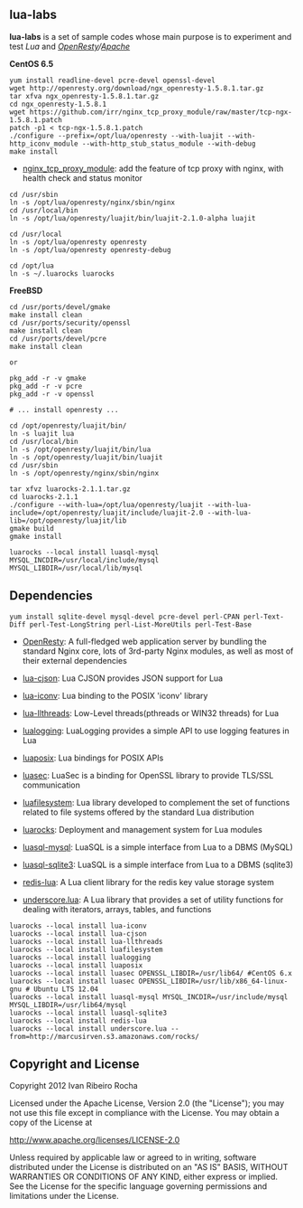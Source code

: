 lua-labs
-----------

**lua-labs**  is a set of sample codes whose main purpose is to experiment and test *Lua* and *[OpenResty]/[Apache]*

**CentOS 6.5**
```shell
yum install readline-devel pcre-devel openssl-devel
wget http://openresty.org/download/ngx_openresty-1.5.8.1.tar.gz
tar xfva ngx_openresty-1.5.8.1.tar.gz
cd ngx_openresty-1.5.8.1
wget https://github.com/irr/nginx_tcp_proxy_module/raw/master/tcp-ngx-1.5.8.1.patch
patch -p1 < tcp-ngx-1.5.8.1.patch
./configure --prefix=/opt/lua/openresty --with-luajit --with-http_iconv_module --with-http_stub_status_module --with-debug
make install
```

* [nginx_tcp_proxy_module]: add the feature of tcp proxy with nginx, with health check and status monitor

```shell
cd /usr/sbin
ln -s /opt/lua/openresty/nginx/sbin/nginx
cd /usr/local/bin
ln -s /opt/lua/openresty/luajit/bin/luajit-2.1.0-alpha luajit

cd /usr/local
ln -s /opt/lua/openresty openresty
ln -s /opt/lua/openresty openresty-debug

cd /opt/lua
ln -s ~/.luarocks luarocks
```

**FreeBSD**
```shell
cd /usr/ports/devel/gmake
make install clean
cd /usr/ports/security/openssl
make install clean
cd /usr/ports/devel/pcre
make install clean

or

pkg_add -r -v gmake
pkg_add -r -v pcre
pkg_add -r -v openssl

# ... install openresty ...
```

```shell
cd /opt/openresty/luajit/bin/
ln -s luajit lua
cd /usr/local/bin
ln -s /opt/openresty/luajit/bin/lua
ln -s /opt/openresty/luajit/bin/luajit
cd /usr/sbin
ln -s /opt/openresty/nginx/sbin/nginx
```

```shell
tar xfvz luarocks-2.1.1.tar.gz
cd luarocks-2.1.1
./configure --with-lua=/opt/lua/openresty/luajit --with-lua-include=/opt/openresty/luajit/include/luajit-2.0 --with-lua-lib=/opt/openresty/luajit/lib
gmake build
gmake install
```

```shell
luarocks --local install luasql-mysql MYSQL_INCDIR=/usr/local/include/mysql MYSQL_LIBDIR=/usr/local/lib/mysql
```

Dependencies
-----------

```shell
yum install sqlite-devel mysql-devel pcre-devel perl-CPAN perl-Text-Diff perl-Test-LongString perl-List-MoreUtils perl-Test-Base
```

* [OpenResty]: A full-fledged web application server by bundling the standard Nginx core, lots of 3rd-party Nginx modules, as well as most of their external dependencies

* [lua-cjson]: Lua CJSON provides JSON support for Lua
* [lua-iconv]: Lua binding to the POSIX 'iconv' library
* [lua-llthreads]: Low-Level threads(pthreads or WIN32 threads) for Lua
* [lualogging]: LuaLogging provides a simple API to use logging features in Lua
* [luaposix]: Lua bindings for POSIX APIs
* [luasec]: LuaSec is a binding for OpenSSL library to provide TLS/SSL communication
* [luafilesystem]: Lua library developed to complement the set of functions related to file systems offered by the standard Lua distribution 
* [luarocks]: Deployment and management system for Lua modules
* [luasql-mysql]: LuaSQL is a simple interface from Lua to a DBMS (MySQL)
* [luasql-sqlite3]: LuaSQL is a simple interface from Lua to a DBMS (sqlite3)
* [redis-lua]: A Lua client library for the redis key value storage system
* [underscore.lua]: A Lua library that provides a set of utility functions for dealing with iterators, arrays, tables, and functions

```shell
luarocks --local install lua-iconv
luarocks --local install lua-cjson
luarocks --local install lua-llthreads
luarocks --local install luafilesystem
luarocks --local install lualogging
luarocks --local install luaposix
luarocks --local install luasec OPENSSL_LIBDIR=/usr/lib64/ #CentOS 6.x
luarocks --local install luasec OPENSSL_LIBDIR=/usr/lib/x86_64-linux-gnu # Ubuntu LTS 12.04
luarocks --local install luasql-mysql MYSQL_INCDIR=/usr/include/mysql MYSQL_LIBDIR=/usr/lib64/mysql
luarocks --local install luasql-sqlite3
luarocks --local install redis-lua
luarocks --local install underscore.lua --from=http://marcusirven.s3.amazonaws.com/rocks/
```

Copyright and License
---------------------
Copyright 2012 Ivan Ribeiro Rocha

Licensed under the Apache License, Version 2.0 (the "License");
you may not use this file except in compliance with the License.
You may obtain a copy of the License at

   http://www.apache.org/licenses/LICENSE-2.0

Unless required by applicable law or agreed to in writing, software
distributed under the License is distributed on an "AS IS" BASIS,
WITHOUT WARRANTIES OR CONDITIONS OF ANY KIND, either express or implied.
See the License for the specific language governing permissions and
limitations under the License.

[Apache]: http://httpd.apache.org/dev/devnotes.html
[OpenResty]: http://openresty.org/
[LuaJIT]: http://luajit.org/
[lua-iconv]: http://luaforge.net/projects/lua-iconv/
[lua-cjson]: http://www.kyne.com.au/~mark/software/lua-cjson.php
[lua-llthreads]: http://github.com/Neopallium/lua-llthreads
[lualogging]: http://www.keplerproject.org/lualogging/
[luaposix]: https://github.com/luaposix/luaposix
[luasec]: https://github.com/brunoos/luasec
[luafilesystem]: https://github.com/keplerproject/luafilesystem
[luarocks]: http://luarocks.org/entcp-ngx-1.4.3.6
[luasql-mysql]: http://www.keplerproject.org/luasql/
[luasql-sqlite3]: http://www.keplerproject.org/luasql/
[redis-lua]: http://github.com/nrk/redis-lua
[underscore.lua]: https://github.com/irr/underscore.lua
[nginx_tcp_proxy_module]: https://github.com/irr/nginx_tcp_proxy_module

